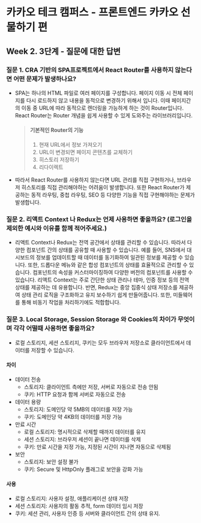 # 카카오 테크 캠퍼스 - 프론트엔드 카카오 선물하기 편

## Week 2. 3단계 - 질문에 대한 답변

### 질문 1. CRA 기반의 SPA프로젝트에서 React Router를 사용하지 않는다면 어떤 문제가 발생하나요?

- SPA는 하나의 HTML 파일로 여러 페이지를 구성합니다. 페이지 이동 시 전체 페이지를 다시 로드하지 않고 내용을 동적으로 변경하기 위해서 입니다. 이때 페이지간의 이동 중 URL에 따라 동적으로 렌더링을 가능하게 하는 것이 Router입니다. React Router는 Router 개념을 쉽게 사용할 수 있게 도와주는 라이브러리입니다.

  > #### 기본적인 Router의 기능
  >
  > 1. 현재 URL에서 정보 가져오기
  > 2. URL이 변경되면 페이지 콘텐츠를 교체하기
  > 3. 히스토리 저장하기
  > 4. 리다이렉트

- 따라서 React Router를 사용하지 않는다면 URL 관리를 직접 구현하거나, 브라우저 히스토리를 직접 관리해야하는 어려움이 발생합니다. 또한 React Router가 제공하는 동적 라우팅, 중첩 라우팅, SEO 등 다양한 기능을 직접 구현해야하는 문제가 발생합니다.

### 질문 2. 리액트 Context 나 Redux는 언제 사용하면 좋을까요? (로그인을 제외한 예시와 이유를 함께 적어주세요.)

- 리액트 Context나 Redux는 전역 공간에서 상태를 관리할 수 있습니다. 따라서 다양한 컴포넌트 간의 상태를 공유할 때 사용할 수 있습니다. 예를 들어, SNS에서 대시보드의 정보를 업데이트할 때 데이터를 동기화하여 일관된 정보를 제공할 수 있습니다. 또한, 드롭다운 메뉴와 같은 합성 컴포넌트의 상태를 효율적으로 관리할 수 있습니다. 컴포넌트의 속성을 커스터마이징하여 다양한 버전의 컴포넌트를 사용할 수 있습니다. 리액트 Context는 주로 간단한 상태 관리나 테마, 인증 정보 등의 전역 상태를 제공하는 데 유용합니다. 반면, Redux는 중앙 집중식 상태 저장소를 제공하여 상태 관리 로직을 구조화하고 유지 보수하기 쉽게 만들어줍니다. 또한, 미들웨어를 통해 비동기 작업을 처리하기에도 적합합니다.

### 질문 3. Local Storage, Session Storage 와 Cookies의 차이가 무엇이며 각각 어떨때 사용하면 좋을까요?

- 로컬 스토리지, 세션 스토리지, 쿠키는 모두 브라우저 저장소로 클라이언트에서 데이터를 저장할 수 있습니다.

#### 차이

- 데이터 전송
  - 스토리지: 클라이언트 측에만 저장, 서버로 자동으로 전송 안됨
  - 쿠키: HTTP 요청과 함께 서버로 자동으로 전송
- 데이터 용량
  - 스토리지: 도메인당 약 5MB의 데이터를 저장 가능
  - 쿠키: 도메인당 약 4KB의 데이터를 저장 가능
- 만료 시간
  - 로컬 스토리지: 명시적으로 삭제할 때까지 데이터를 유지
  - 세션 스토리지: 브라우저 세션이 끝나면 데이터를 삭제
  - 쿠키: 만료 시간을 지정 가능, 지정된 시간이 지나면 자동으로 삭제됨
- 보안
  - 스토리지: 보안 설정 불가
  - 쿠키: Secure 및 HttpOnly 플래그로 보안을 강화 가능

#### 사용

- 로컬 스토리지: 사용자 설정, 애플리케이션 상태 저장
- 세션 스토리지: 사용자의 활동 추적, form 데이터 임시 저장
- 쿠키: 세션 관리, 사용자 인증 등 서버와 클라이언트 간의 상태 유지.
